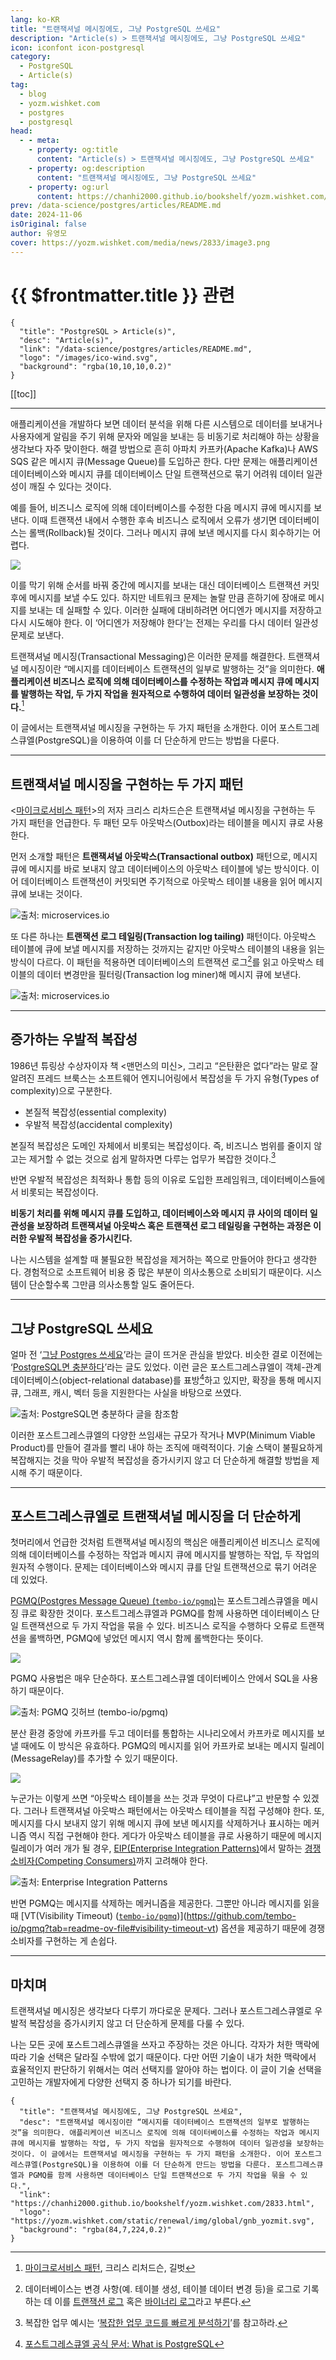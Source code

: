 ```yaml
---
lang: ko-KR
title: "트랜잭셔널 메시징에도, 그냥 PostgreSQL 쓰세요"
description: "Article(s) > 트랜잭셔널 메시징에도, 그냥 PostgreSQL 쓰세요"
icon: iconfont icon-postgresql
category:
  - PostgreSQL
  - Article(s)
tag:
  - blog
  - yozm.wishket.com
  - postgres
  - postgresql
head:
  - - meta:
    - property: og:title
      content: "Article(s) > 트랜잭셔널 메시징에도, 그냥 PostgreSQL 쓰세요"
    - property: og:description
      content: "트랜잭셔널 메시징에도, 그냥 PostgreSQL 쓰세요"
    - property: og:url
      content: https://chanhi2000.github.io/bookshelf/yozm.wishket.com/2833.html
prev: /data-science/postgres/articles/README.md
date: 2024-11-06
isOriginal: false
author: 유영모
cover: https://yozm.wishket.com/media/news/2833/image3.png
---
```


# {{ $frontmatter.title }} 관련

```component VPCard
{
  "title": "PostgreSQL > Article(s)",
  "desc": "Article(s)",
  "link": "/data-science/postgres/articles/README.md",
  "logo": "/images/ico-wind.svg",
  "background": "rgba(10,10,10,0.2)"
}
```

[[toc]]

---

<SiteInfo
  name="트랜잭셔널 메시징에도, 그냥 PostgreSQL 쓰세요"
  desc="트랜잭셔널 메시징이란 “메시지를 데이터베이스 트랜잭션의 일부로 발행하는 것”을 의미한다. 애플리케이션 비즈니스 로직에 의해 데이터베이스를 수정하는 작업과 메시지 큐에 메시지를 발행하는 작업, 두 가지 작업을 원자적으로 수행하여 데이터 일관성을 보장하는 것이다. 이 글에서는 트랜잭셔널 메시징을 구현하는 두 가지 패턴을 소개한다. 이어 포스트그레스큐엘(PostgreSQL)을 이용하여 이를 더 단순하게 만드는 방법을 다룬다. 포스트그레스큐엘과 PGMQ를 함께 사용하면 데이터베이스 단일 트랜잭션으로 두 가지 작업을 묶을 수 있다."
  url="https://yozm.wishket.com/magazine/detail/2833/"
  logo="https://yozm.wishket.com/static/renewal/img/global/gnb_yozmit.svg"
  preview="https://yozm.wishket.com/media/news/2833/image3.png"/>

애플리케이션을 개발하다 보면 데이터 분석을 위해 다른 시스템으로 데이터를 보내거나 사용자에게 알림을 주기 위해 문자와 메일을 보내는 등 비동기로 처리해야 하는 상황을 생각보다 자주 맞이한다. 해결 방법으로 흔히 아파치 카프카(Apache Kafka)나 AWS SQS 같은 메시지 큐(Message Queue)를 도입하곤 한다. 다만 문제는 애플리케이션 데이터베이스와 메시지 큐를 데이터베이스 단일 트랜잭션으로 묶기 어려워 데이터 일관성이 깨질 수 있다는 것이다.

예를 들어, 비즈니스 로직에 의해 데이터베이스를 수정한 다음 메시지 큐에 메시지를 보낸다. 이때 트랜잭션 내에서 수행한 후속 비즈니스 로직에서 오류가 생기면 데이터베이스는 롤백(Rollback)될 것이다. 그러나 메시지 큐에 보낸 메시지를 다시 회수하기는 어렵다.

![](https://yozm.wishket.com/media/news/2833/image2.png)

이를 막기 위해 순서를 바꿔 중간에 메시지를 보내는 대신 데이터베이스 트랜잭션 커밋 후에 메시지를 보낼 수도 있다. 하지만 네트워크 문제는 놀랄 만큼 흔하기에 장애로 메시지를 보내는 데 실패할 수 있다. 이러한 실패에 대비하려면 어디엔가 메시지를 저장하고 다시 시도해야 한다. 이 ‘어디엔가 저장해야 한다’는 전제는 우리를 다시 데이터 일관성 문제로 보낸다.

트랜잭셔널 메시징(Transactional Messaging)은 이러한 문제를 해결한다. 트랜잭셔널 메시징이란 “메시지를 데이터베이스 트랜잭션의 일부로 발행하는 것”을 의미한다. **애플리케이션 비즈니스 로직에 의해 데이터베이스를 수정하는 작업과 메시지 큐에 메시지를 발행하는 작업, 두 가지 작업을** **원자적으로 수행하여 데이터 일관성을 보장하는 것이다.**[^1]

이 글에서는 트랜잭셔널 메시징을 구현하는 두 가지 패턴을 소개한다. 이어 포스트그레스큐엘(PostgreSQL)을 이용하여 이를 더 단순하게 만드는 방법을 다룬다.

---

## 트랜잭셔널 메시징을 구현하는 두 가지 패턴

<[마이크로서비스 패턴](https://search.shopping.naver.com/book/catalog/32473887712?query=%EB%A7%88%EC%9D%B4%ED%81%AC%EB%A1%9C%EC%84%9C%EB%B9%84%EC%8A%A4%20%ED%8C%A8%ED%84%B4&NaPm=ct%3Dm2sdh71k%7Cci%3Dea89351977b61e034eacf9e91fe13bd79fb2f448%7Ctr%3Dboksl%7Csn%3D95694%7Chk%3D8349f61d46a1c5d520e9b9df9e86c52a28f8e5e5)>의 저자 크리스 리차드슨은 트랜잭셔널 메시징을 구현하는 두 가지 패턴을 언급한다. 두 패턴 모두 아웃박스(Outbox)라는 테이블을 메시지 큐로 사용한다.

먼저 소개할 패턴은 **트랜잭셔널 아웃박스(Transactional outbox)** 패턴으로, 메시지 큐에 메시지를 바로 보내지 않고 데이터베이스의 아웃박스 테이블에 넣는 방식이다. 이어 데이터베이스 트랜잭션이 커밋되면 주기적으로 아웃박스 테이블 내용을 읽어 메시지 큐에 보내는 것이다.

![출처: [microservices.io](https://microservices.io/patterns/data/transactional-outbox.html)](https://yozm.wishket.com/media/news/2833/image1.png)

또 다른 하나는 **트랜잭션 로그 테일링(Transaction log tailing)** 패턴이다. 아웃박스 테이블에 큐에 보낼 메시지를 저장하는 것까지는 같지만 아웃박스 테이블의 내용을 읽는 방식이 다르다. 이 패턴을 적용하면 데이터베이스의 트랜잭션 로그[^2]를 읽고 아웃박스 테이블의 데이터 변경만을 필터링(Transaction log miner)해 메시지 큐에 보낸다.

![출처: [microservices.io](https://microservices.io/patterns/data/transaction-log-tailing.html)](https://yozm.wishket.com/media/news/2833/image7.png)

---

## 증가하는 우발적 복잡성

1986년 튜링상 수상자이자 책 <맨먼스의 미신>, 그리고 “은탄환은 없다”라는 말로 잘 알려진 프레드 브룩스는 소프트웨어 엔지니어링에서 복잡성을 두 가지 유형(Types of complexity)으로 구분한다.

- 본질적 복잡성(essential complexity)
- 우발적 복잡성(accidental complexity)

본질적 복잡성은 도메인 자체에서 비롯되는 복잡성이다. 즉, 비즈니스 범위를 줄이지 않고는 제거할 수 없는 것으로 쉽게 말하자면 다루는 업무가 복잡한 것이다.[^3]

반면 우발적 복잡성은 최적화나 통합 등의 이유로 도입한 프레임워크, 데이터베이스들에서 비롯되는 복잡성이다.

**비동기 처리를 위해 메시지 큐를 도입하고, 데이터베이스와 메시지 큐 사이의 데이터 일관성을 보장하려 트랜잭셔널 아웃박스 혹은 트랜잭션 로그 테일링을 구현하는 과정은 이러한 우발적 복잡성을 증가시킨다.**

나는 시스템을 설계할 때 불필요한 복잡성을 제거하는 쪽으로 만들어야 한다고 생각한다. 경험적으로 소프트웨어 비용 중 많은 부분이 의사소통으로 소비되기 때문이다. 시스템이 단순할수록 그만큼 의사소통할 일도 줄어든다.

---

## 그냥 PostgreSQL 쓰세요

얼마 전 ‘[<FontIcon icon="fas fa-globe"/>그냥 Postgres 쓰세요](https://mccue.dev/pages/8-16-24-just-use-postgres)’라는 글이 뜨거운 관심을 받았다. 비슷한 결로 이전에는 ‘[<FontIcon icon="iconfont icon-github"/>PostgreSQL면 충분하다](https://gist.github.com/cpursley/c8fb81fe8a7e5df038158bdfe0f06dbb)’라는 글도 있었다. 이런 글은 포스트그레스큐엘이 객체-관계 데이터베이스(object-relational database)를 표방[^4]하고 있지만, 확장을 통해 메시지 큐, 그래프, 캐시, 벡터 등을 지원한다는 사실을 바탕으로 쓰였다.

![출처: [PostgreSQL면 충분하다](https://gist.github.com/cpursley/c8fb81fe8a7e5df038158bdfe0f06dbb) 글을 참조함](https://yozm.wishket.com/media/news/2833/image6.png)

이러한 포스트그레스큐엘의 다양한 쓰임새는 규모가 작거나 MVP(Minimum Viable Product)를 만들어 결과를 빨리 내야 하는 조직에 매력적이다. 기술 스택이 불필요하게 복잡해지는 것을 막아 우발적 복잡성을 증가시키지 않고 더 단순하게 해결할 방법을 제시해 주기 때문이다.

---

## 포스트그레스큐엘로 트랜잭셔널 메시징을 더 단순하게

첫머리에서 언급한 것처럼 트랜잭셔널 메시징의 핵심은 애플리케이션 비즈니스 로직에 의해 데이터베이스를 수정하는 작업과 메시지 큐에 메시지를 발행하는 작업, 두 작업의 원자적 수행이다. 문제는 데이터베이스와 메시지 큐를 단일 트랜잭션으로 묶기 어려운 데 있었다.

[PGMQ(Postgres Message Queue) (<FontIcon icon="iconfont icon-github"/>`tembo-io/pgmq`)](https://github.com/tembo-io/pgmq)는 포스트그레스큐엘을 메시징 큐로 확장한 것이다. 포스트그레스큐엘과 PGMQ를 함께 사용하면 데이터베이스 단일 트랜잭션으로 두 가지 작업을 묶을 수 있다. 비즈니스 로직을 수행하다 오류로 트랜잭션을 롤백하면, PGMQ에 넣었던 메시지 역시 함께 롤백한다는 뜻이다.

![](https://yozm.wishket.com/media/news/2833/image3.png)

PGMQ 사용법은 매우 단순하다. 포스트그레스큐엘 데이터베이스 안에서 SQL을 사용하기 때문이다.

![출처: [PGMQ 깃허브 (<FontIcon icon="iconfont icon-github"/>`tembo-io/pgmq`)](https://github.com/tembo-io/pgmq)](https://yozm.wishket.com/media/news/2833/image8.png)

분산 환경 중앙에 카프카를 두고 데이터를 통합하는 시나리오에서 카프카로 메시지를 보낼 때에도 이 방식은 유효하다. PGMQ의 메시지를 읽어 카프카로 보내는 메시지 릴레이(MessageRelay)를 추가할 수 있기 때문이다.

![](https://yozm.wishket.com/media/news/2833/image5.png)

누군가는 이렇게 쓰면 “아웃박스 테이블을 쓰는 것과 무엇이 다르냐”고 반문할 수 있겠다. 그러나 트랜잭셔널 아웃박스 패턴에서는 아웃박스 테이블을 직접 구성해야 한다. 또, 메시지를 다시 보내지 않기 위해 메시지 큐에 보낸 메시지를 삭제하거나 표시하는 메커니즘 역시 직접 구현해야 한다. 게다가 아웃박스 테이블을 큐로 사용하기 때문에 메시지 릴레이가 여러 개가 될 경우, [<FontIcon icon="fas fa-globe"/>EIP(Enterprise Integration Patterns)](https://enterpriseintegrationpatterns.com/)에서 말하는 [<FontIcon icon="fas fa-globe"/>경쟁 소비자(Competing Consumers)](https://enterpriseintegrationpatterns.com/patterns/messaging/CompetingConsumers.html)까지 고려해야 한다.

![출처: [Enterprise Integration Patterns](https://enterpriseintegrationpatterns.com/patterns/messaging/CompetingConsumers.html)](https://yozm.wishket.com/media/news/2833/image4.png)

반면 PGMQ는 메시지를 삭제하는 메커니즘을 제공한다. 그뿐만 아니라 메시지를 읽을 때 [VT(Visibility Timeout) ([<FontIcon icon="iconfont icon-github"/>`tembo-io/pgmq`](https://github.com/tembo-io/pgmq))](https://github.com/tembo-io/pgmq?tab=readme-ov-file#visibility-timeout-vt) 옵션을 제공하기 때문에 경쟁 소비자를 구현하는 게 손쉽다.

---

## 마치며

트랜잭셔널 메시징은 생각보다 다루기 까다로운 문제다. 그러나 포스트그레스큐엘로 우발적 복잡성을 증가시키지 않고 더 단순하게 문제를 다룰 수 있다.

나는 모든 곳에 포스트그레스큐엘을 쓰자고 주장하는 것은 아니다. 각자가 처한 맥락에 따라 기술 선택은 달라질 수밖에 없기 때문이다. 다만 어떤 기술이 내가 처한 맥락에서 효율적인지 판단하기 위해서는 여러 선택지를 알아야 하는 법이다. 이 글이 기술 선택을 고민하는 개발자에게 다양한 선택지 중 하나가 되기를 바란다.

[^1]: [마이크로서비스 패턴](https://search.shopping.naver.com/book/catalog/32473887712?query=%EB%A7%88%EC%9D%B4%ED%81%AC%EB%A1%9C%EC%84%9C%EB%B9%84%EC%8A%A4%20%ED%8C%A8%ED%84%B4&NaPm=ct%3Dm2sdh71k%7Cci%3Dea89351977b61e034eacf9e91fe13bd79fb2f448%7Ctr%3Dboksl%7Csn%3D95694%7Chk%3D8349f61d46a1c5d520e9b9df9e86c52a28f8e5e5), 크리스 리처드슨, 길벗
[^2]: 데이터베이스는 변경 사항(예. 테이블 생성, 테이블 데이터 변경 등)을 로그로 기록하는 데 이를 [<FontIcon icon="fa-brands fa-wikipedia-w"/>트랜잭션 로그](https://en.wikipedia.org/wiki/Transaction_log) 혹은 [<FontIcon icon="iconfont icon-mysql"/>바이너리 로그](https://dev.mysql.com/doc/refman/8.4/en/binary-log.html)라고 부른다.
[^3]: 복잡한 업무 예시는 ‘[복잡한 업무 코드를 빠르게 분석하기](https://popit.kr/%EB%B3%B5%EC%9E%A1%ED%95%9C-%EC%97%85%EB%AC%B4-%EC%BD%94%EB%93%9C%EB%A5%BC-%EB%B9%A0%EB%A5%B4%EA%B2%8C-%EB%B6%84%EC%84%9D%ED%95%98%EA%B8%B0/)’를 참고하라.
[^4]: [포스트그레스큐엘 공식 문서: What is PostgreSQL](https://postgresql.org/docs/current/intro-whatis.html)

<!-- TODO: add ARTICLE CARD -->
```component VPCard
{
  "title": "트랜잭셔널 메시징에도, 그냥 PostgreSQL 쓰세요",
  "desc": "트랜잭셔널 메시징이란 “메시지를 데이터베이스 트랜잭션의 일부로 발행하는 것”을 의미한다. 애플리케이션 비즈니스 로직에 의해 데이터베이스를 수정하는 작업과 메시지 큐에 메시지를 발행하는 작업, 두 가지 작업을 원자적으로 수행하여 데이터 일관성을 보장하는 것이다. 이 글에서는 트랜잭셔널 메시징을 구현하는 두 가지 패턴을 소개한다. 이어 포스트그레스큐엘(PostgreSQL)을 이용하여 이를 더 단순하게 만드는 방법을 다룬다. 포스트그레스큐엘과 PGMQ를 함께 사용하면 데이터베이스 단일 트랜잭션으로 두 가지 작업을 묶을 수 있다.",
  "link": "https://chanhi2000.github.io/bookshelf/yozm.wishket.com/2833.html",
  "logo": "https://yozm.wishket.com/static/renewal/img/global/gnb_yozmit.svg",
  "background": "rgba(84,7,224,0.2)"
}
```
